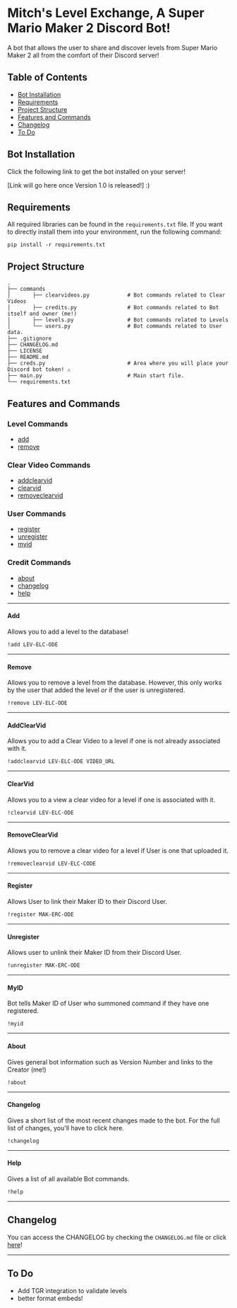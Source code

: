 # Mitch's Level Exchange, A Super Mario Maker 2 Discord Bot!

A bot that allows the user to share and discover levels from Super Mario Maker 2 all from the comfort of their Discord server! 

## Table of Contents

* [Bot Installation](#bot-installation)
* [Requirements](#requirements)
* [Project Structure](#project-structure)
* [Features and Commands](#features-and-commands)
* [Changelog](#changelog)
* [To Do](#to-do)

## Bot Installation

Click the following link to get the bot installed on your server! 

[Link will go here once Version 1.0 is released!] :) 

## Requirements

All required libraries can be found in the `requirements.txt` file. If you want to directly install them into your environment, run the following command:

```
pip install -r requirements.txt
```

## Project Structure

    .
    ├── commands 
    │       ├── clearvideos.py            # Bot commands related to Clear Videos  
    │       ├── credits.py                # Bot commands related to Bot itself and owner (me!)
    │       ├── levels.py                 # Bot commands related to Levels
    │       └── users.py                  # Bot commands related to User data.
    ├── .gitignore    
    ├── CHANGELOG.md
    ├── LICENSE              
    ├── README.md            
    ├── creds.py                          # Area where you will place your Discord bot token! ⚠️
    ├── main.py                           # Main start file.
    └── requirements.txt         
     

## Features and Commands

### Level Commands

* [add](#add)
* [remove](#remove)

### Clear Video Commands

* [addclearvid](#addclearvid)
* [clearvid](#clearvid)
* [removeclearvid](#removeclearvid)

### User Commands

* [register](#register)
* [unregister](#unregister)
* [myid](#myid)

### Credit Commands

* [about](#about)
* [changelog](#changelog)
* [help](#help)

---

#### Add 

Allows you to add a level to the database!

`!add LEV-ELC-ODE`

---

#### Remove

Allows you to remove a level from the database. However, this only works by the user that added the level *or* if the user is unregistered.

`!remove LEV-ELC-ODE`

---

#### AddClearVid

Allows you to add a Clear Video to a level if one is not already associated with it.

`!addclearvid LEV-ELC-ODE VIDEO_URL`

---

#### ClearVid

Allows you to a view a clear video for a level if one is associated with it.

`!clearvid LEV-ELC-ODE`

---

#### RemoveClearVid

Allows you to remove a clear video for a level if User is one that uploaded it.

`!removeclearvid LEV-ELC-CODE`

---

#### Register

Allows User to link their Maker ID to their Discord User.

`!register MAK-ERC-ODE`

---

#### Unregister

Allows user to unlink their Maker ID from their Discord User.

`!unregister MAK-ERC-ODE`

---

#### MyID

Bot tells Maker ID of User who summoned command if they have one registered.

`!myid`

---

#### About

Gives general bot information such as Version Number and links to the Creator (me!)

`!about`

---

#### Changelog

Gives a short list of the most recent changes made to the bot. For the full list of changes, you'll have to click here.

`!changelog`

---

#### Help

Gives a list of all available Bot commands.

`!help`

---

## Changelog

You can access the CHANGELOG by checking the `CHANGELOG.md` file or click [here](https://github.com/MitchsMisadventures/smm2-mle-discord-bot/blob/main/CHANGELOG.md)!

---

## To Do

* Add TGR integration to validate levels
* better format embeds!


